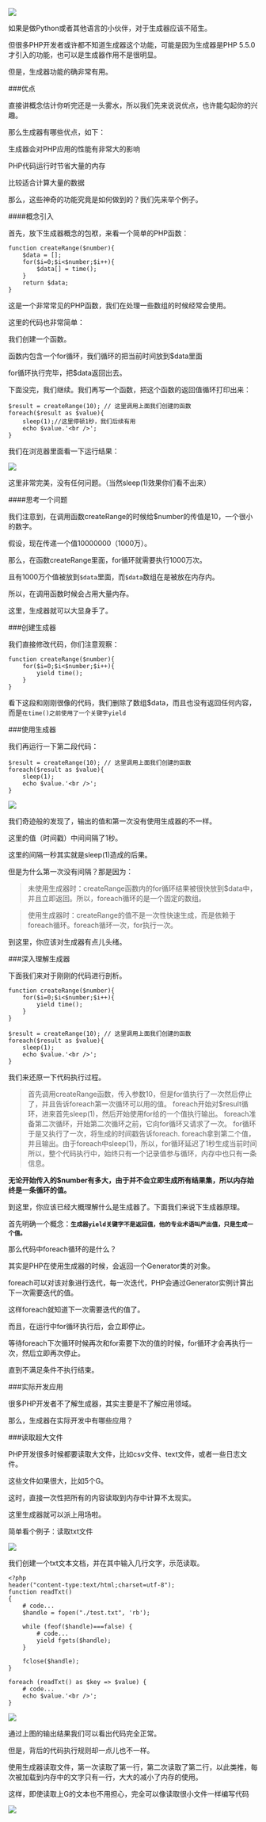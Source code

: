 ![](https://upload-images.jianshu.io/upload_images/6943526-e18170504263a8a2.jpg?imageMogr2/auto-orient/strip%7CimageView2/2/w/1240)


如果是做Python或者其他语言的小伙伴，对于生成器应该不陌生。

但很多PHP开发者或许都不知道生成器这个功能，可能是因为生成器是PHP 5.5.0才引入的功能，也可以是生成器作用不是很明显。

但是，生成器功能的确非常有用。

###优点

直接讲概念估计你听完还是一头雾水，所以我们先来说说优点，也许能勾起你的兴趣。

那么生成器有哪些优点，如下：

生成器会对PHP应用的性能有非常大的影响

PHP代码运行时节省大量的内存

比较适合计算大量的数据

那么，这些神奇的功能究竟是如何做到的？我们先来举个例子。

####概念引入

首先，放下生成器概念的包袱，来看一个简单的PHP函数：
```
function createRange($number){
    $data = [];
    for($i=0;$i<$number;$i++){
        $data[] = time();
    }
    return $data;
}
```

这是一个非常常见的PHP函数，我们在处理一些数组的时候经常会使用。

这里的代码也非常简单：

我们创建一个函数。

函数内包含一个for循环，我们循环的把当前时间放到$data里面

for循环执行完毕，把$data返回出去。

下面没完，我们继续。我们再写一个函数，把这个函数的返回值循环打印出来：
```
$result = createRange(10); // 这里调用上面我们创建的函数
foreach($result as $value){
    sleep(1);//这里停顿1秒，我们后续有用
    echo $value.'<br />';
}
```

我们在浏览器里面看一下运行结果：

![](https://upload-images.jianshu.io/upload_images/6943526-be9fcbdc4e4e4a70.jpg?imageMogr2/auto-orient/strip%7CimageView2/2/w/1240)


这里非常完美，没有任何问题。（当然sleep(1)效果你们看不出来）

####思考一个问题

我们注意到，在调用函数createRange的时候给$number的传值是10，一个很小的数字。

假设，现在传递一个值10000000（1000万）。

那么，在函数createRange里面，for循环就需要执行1000万次。

且有1000万个值被放到`$data`里面，而`$data`数组在是被放在内存内。

所以，在调用函数时候会占用大量内存。

这里，生成器就可以大显身手了。

###创建生成器

我们直接修改代码，你们注意观察：
```
function createRange($number){
    for($i=0;$i<$number;$i++){
        yield time();
    }
}
```

看下这段和刚刚很像的代码，我们删除了数组$data，而且也没有返回任何内容，而是`在time()之前使用了一个关键字yield`

###使用生成器

我们再运行一下第二段代码：
```
$result = createRange(10); // 这里调用上面我们创建的函数
foreach($result as $value){
    sleep(1);
    echo $value.'<br />';
}
```
![](https://upload-images.jianshu.io/upload_images/6943526-782a26bca6df86e4.jpg?imageMogr2/auto-orient/strip%7CimageView2/2/w/1240)

我们奇迹般的发现了，输出的值和第一次没有使用生成器的不一样。

这里的值（时间戳）中间间隔了1秒。

这里的间隔一秒其实就是sleep(1)造成的后果。

但是为什么第一次没有间隔？那是因为：

>未使用生成器时：createRange函数内的for循环结果被很快放到$data中，并且立即返回。所以，foreach循环的是一个固定的数组。

>使用生成器时：createRange的值不是一次性快速生成，而是依赖于foreach循环。foreach循环一次，for执行一次。

到这里，你应该对生成器有点儿头绪。

###深入理解生成器

下面我们来对于刚刚的代码进行剖析。
```
function createRange($number){
    for($i=0;$i<$number;$i++){
        yield time();
    }
}

$result = createRange(10); // 这里调用上面我们创建的函数
foreach($result as $value){
    sleep(1);
    echo $value.'<br />';
}
```
我们来还原一下代码执行过程。

>首先调用createRange函数，传入参数10，但是for值执行了一次然后停止了，并且告诉foreach第一次循环可以用的值。
foreach开始对$result循环，进来首先sleep(1)，然后开始使用for给的一个值执行输出。
foreach准备第二次循环，开始第二次循环之前，它向for循环又请求了一次。
for循环于是又执行了一次，将生成的时间戳告诉foreach.
foreach拿到第二个值，并且输出。由于foreach中sleep(1)，所以，for循环延迟了1秒生成当前时间
所以，整个代码执行中，始终只有一个记录值参与循环，内存中也只有一条信息。

**无论开始传入的$number有多大，由于并不会立即生成所有结果集，所以内存始终是一条循环的值。**

到这里，你应该已经大概理解什么是生成器了。下面我们来说下生成器原理。

首先明确一个概念：**`生成器yield关键字不是返回值，他的专业术语叫产出值，只是生成一个值。`**

那么代码中foreach循环的是什么？

其实是PHP在使用生成器的时候，会返回一个Generator类的对象。

foreach可以对该对象进行迭代，每一次迭代，PHP会通过Generator实例计算出下一次需要迭代的值。

这样foreach就知道下一次需要迭代的值了。

而且，在运行中for循环执行后，会立即停止。

等待foreach下次循环时候再次和for索要下次的值的时候，for循环才会再执行一次，然后立即再次停止。

直到不满足条件不执行结束。

###实际开发应用

很多PHP开发者不了解生成器，其实主要是不了解应用领域。

那么，生成器在实际开发中有哪些应用？

###读取超大文件

PHP开发很多时候都要读取大文件，比如csv文件、text文件，或者一些日志文件。

这些文件如果很大，比如5个G。

这时，直接一次性把所有的内容读取到内存中计算不太现实。

这里生成器就可以派上用场啦。

简单看个例子：读取txt文件

![](https://upload-images.jianshu.io/upload_images/6943526-adf7d18d970791e9.jpg?imageMogr2/auto-orient/strip%7CimageView2/2/w/1240)

我们创建一个txt文本文档，并在其中输入几行文字，示范读取。
```
<?php
header("content-type:text/html;charset=utf-8");
function readTxt()
{
    # code...
    $handle = fopen("./test.txt", 'rb');

    while (feof($handle)===false) {
        # code...
        yield fgets($handle);
    }

    fclose($handle);
}

foreach (readTxt() as $key => $value) {
    # code...
    echo $value.'<br />';
}
```

![](https://upload-images.jianshu.io/upload_images/6943526-797294c79b0869af.jpg?imageMogr2/auto-orient/strip%7CimageView2/2/w/1240)


通过上图的输出结果我们可以看出代码完全正常。

但是，背后的代码执行规则却一点儿也不一样。

使用生成器读取文件，第一次读取了第一行，第二次读取了第二行，以此类推，每次被加载到内存中的文字只有一行，大大的减小了内存的使用。

这样，即使读取上G的文本也不用担心，完全可以像读取很小文件一样编写代码

![](https://upload-images.jianshu.io/upload_images/6943526-f3203217c2219f15.gif?imageMogr2/auto-orient/strip)
